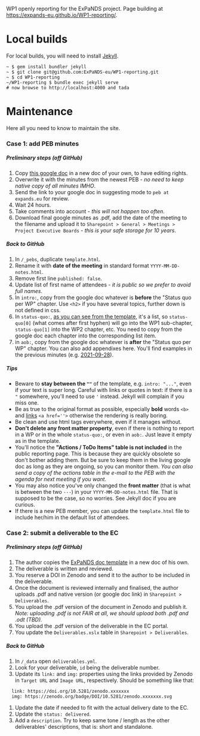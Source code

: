 WP1 openly reporting for the ExPaNDS project.
Page building at https://expands-eu.github.io/WP1-reporting/.

# Local builds
For local builds, you will need to install [Jekyll](https://jekyllrb.com/).
```
~ $ gem install bundler jekyll
~ $ git clone git@github.com:ExPaNDS-eu/WP1-reporting.git
~ $ cd WP1-reporting
~/WP1-reporting $ bundle exec jekyll serve
# now browse to http://localhost:4000 and tada
```
# Maintenance
Here all you need to know to maintain the site.

### Case 1: add PEB minutes
##### Preliminary steps (off GitHub)
1. Copy [this google doc](https://docs.google.com/document/d/1PNlm7MWv1eHb7e7t6RaeyhlqH4hoEj4hFN1593BIgvI/edit?usp=sharing) in a new doc of your own, to have editing rights.
2. Overwrite it with the minutes from the newest PEB - _no need to keep native copy of all minutes IMHO_.
3. Send the link to your google doc in suggesting mode to `peb at expands.eu` for review.
4. Wait 24 hours.
5. Take comments into account - _this will not happen too often_.
6. Download final google minutes as .pdf, add the date of the meeting to the filename and upload it to `Sharepoint > General > Meetings > Project Executive Boards` - _this is your safe storage for 10 years_.

##### Back to GitHub
1. In `/_pebs`, duplicate `template.html`.
2. Rename it with __date of the meeting__ in standard format `YYYY-MM-DD-notes.html`.
3. Remove first line `published: false`.
4. Update list of first name of attendees - _it is public so we prefer to avoid full names_.
5. In `intro:`, copy from the google doc whatever is __before__ the "Status quo per WP" chapter. Use `<h2>` if you have several topics, further down is not defined in css.
6. In `status-quo:`, [as you can see from the template](/_layouts/peb_template.html), it's a list, so `status-quo[0]` (what comes after first hyphen) will go into the WP1 sub-chapter, `status-quo[1]` into the WP2 chapter, etc. You need to copy from the google doc each chapter into the corresponding list item.
7. in `aob:`, copy from the google doc whatever is __after__ the "Status quo per WP" chapter. You can also add appendixes here. You'll find examples in the previous minutes (e.g. [2021-09-28](/_pebs/2021-09-28-notes.html)).

##### Tips
- Beware to __stay between the `""`__ of the template, e.g. `intro: "..."`, even if your text is super long. Careful with links or quotes in text: if there is a `"` somewhere, you'll need to use `'` instead. Jekyll will complain if you miss one.
- Be as true to the original format as possible, especially __bold__ words `<b>` and [links](https://expands.eu) `<a href=''>` otherwise the rendering is really boring.
- Be clean and use html tags everywhere, even if it manages without.
- __Don't delete any front matter property__, even if there is nothing to report in a WP or in the whole `status-quo:`, or even in `aob:`. Just leave it empty as in the template. 
- You'll notice the __"Actions / ToDo Items" table is not included__ in the public reporting page. This is because they are quickly obsolete so don't bother adding them. But be sure to keep them in the living google doc as long as they are ongoing, so you can monitor them. _You can also send a copy of the actions table in the e-mail to the PEB with the agenda for next meeting if you want._
- You may also notice you've only changed the __front matter__ (that is what is between the two `---`) in your `YYYY-MM-DD-notes.html` file. That is supposed to be the case, so no worries. See Jekyll doc if you are curious.
- If there is a new PEB member, you can update the `template.html` file to include her/him in the default list of attendees.

### Case 2: submit a deliverable to the EC
##### Preliminary steps (off GitHub)
1. The author copies the [ExPaNDS doc template](https://docs.google.com/document/d/1nW4xydpOZUslvcsYOJtiEMn63qqb3_DGCPXVOIe_c_A/edit?usp=sharing) in a new doc of his own.
2. The deliverable is written and reviewed.
2. You reserve a DOI in Zenodo and send it to the author to be included in the deliverable.
3. Once the document is reviewed internally and finalised, the author uploads .pdf and native version (or google doc link) in `Sharepoint > Deliverables`.
4. You upload the .pdf version of the document in Zenodo and publish it. _Note: uploading .pdf is not FAIR at all, we should upload both .pdf and .odt (TBD)._
2. You upload the .pdf version of the deliverable in the EC portal.
2. You update the `Deliverables.xslx` table in `Sharepoint > Deliverables`.

##### Back to GitHub
1. In `/_data` open `deliverables.yml`.
2. Look for your deliverable, `id` being the deliverable number.
3. Update its `link:` and `img:` properties using the links provided by Zenodo in `Target URL` and `Image URL`, respectively. Should be something like that:
```
  link: https://doi.org/10.5281/zenodo.xxxxxxx
  img: https://zenodo.org/badge/DOI/10.5281/zenodo.xxxxxxx.svg
```
1. Update the date if needed to fit with the actual delivery date to the EC.
2. Update the `status: delivered`.
3. Add a `description`. Try to keep same tone / length as the other deliverables' descriptions, that is: short and standalone.
